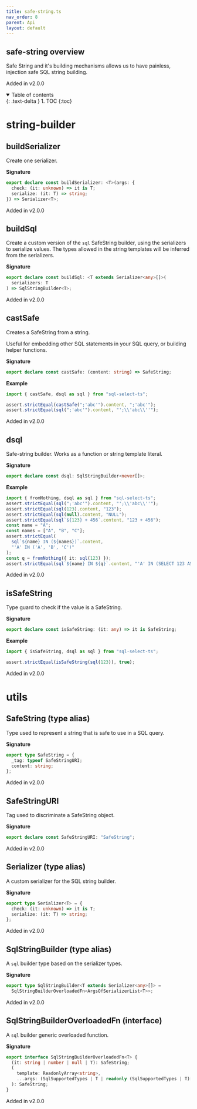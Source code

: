 ```yaml
---
title: safe-string.ts
nav_order: 8
parent: Api
layout: default
---
```


## safe-string overview

Safe String and it's building mechanisms allows us to have painless, injection safe SQL string building.

Added in v2.0.0

<details open markdown="block">
  <summary>
    Table of contents
  </summary>
  {: .text-delta }
1. TOC
{:toc}
</details>

# string-builder

## buildSerializer

Create one serializer.

**Signature**

```ts
export declare const buildSerializer: <T>(args: {
  check: (it: unknown) => it is T;
  serialize: (it: T) => string;
}) => Serializer<T>;
```

Added in v2.0.0

## buildSql

Create a custom version of the `sql` SafeString builder, using the serializers to serialize values.
The types allowed in the string templates will be inferred from the serializers.

**Signature**

```ts
export declare const buildSql: <T extends Serializer<any>[]>(
  serializers: T
) => SqlStringBuilder<T>;
```

Added in v2.0.0

## castSafe

Creates a SafeString from a string.

Useful for embedding other SQL statements in your SQL query, or building helper functions.

**Signature**

```ts
export declare const castSafe: (content: string) => SafeString;
```

**Example**

```ts
import { castSafe, dsql as sql } from "sql-select-ts";

assert.strictEqual(castSafe(";'abc'").content, ";'abc'");
assert.strictEqual(sql(";'abc'").content, "';\\'abc\\''");
```

Added in v2.0.0

## dsql

Safe-string builder. Works as a function or string template literal.

**Signature**

```ts
export declare const dsql: SqlStringBuilder<never[]>;
```

**Example**

```ts
import { fromNothing, dsql as sql } from "sql-select-ts";
assert.strictEqual(sql(";'abc'").content, "';\\'abc\\''");
assert.strictEqual(sql(123).content, "123");
assert.strictEqual(sql(null).content, "NULL");
assert.strictEqual(sql`${123} + 456`.content, "123 + 456");
const name = "A";
const names = ["A", "B", "C"];
assert.strictEqual(
  sql`${name} IN (${names})`.content,
  "'A' IN ('A', 'B', 'C')"
);
const q = fromNothing({ it: sql(123) });
assert.strictEqual(sql`${name} IN ${q}`.content, "'A' IN (SELECT 123 AS `it`)");
```

Added in v2.0.0

## isSafeString

Type guard to check if the value is a SafeString.

**Signature**

```ts
export declare const isSafeString: (it: any) => it is SafeString;
```

**Example**

```ts
import { isSafeString, dsql as sql } from "sql-select-ts";

assert.strictEqual(isSafeString(sql(123)), true);
```

Added in v2.0.0

# utils

## SafeString (type alias)

Type used to represent a string that is safe to use in a SQL query.

**Signature**

```ts
export type SafeString = {
  _tag: typeof SafeStringURI;
  content: string;
};
```

Added in v2.0.0

## SafeStringURI

Tag used to discriminate a SafeString object.

**Signature**

```ts
export declare const SafeStringURI: "SafeString";
```

Added in v2.0.0

## Serializer (type alias)

A custom serializer for the SQL string builder.

**Signature**

```ts
export type Serializer<T> = {
  check: (it: unknown) => it is T;
  serialize: (it: T) => string;
};
```

Added in v2.0.0

## SqlStringBuilder (type alias)

A `sql` builder type based on the serializer types.

**Signature**

```ts
export type SqlStringBuilder<T extends Serializer<any>[]> =
  SqlStringBuilderOverloadedFn<ArgsOfSerializerList<T>>;
```

Added in v2.0.0

## SqlStringBuilderOverloadedFn (interface)

A `sql` builder generic overloaded function.

**Signature**

```ts
export interface SqlStringBuilderOverloadedFn<T> {
  (it: string | number | null | T): SafeString;
  (
    template: ReadonlyArray<string>,
    ...args: (SqlSupportedTypes | T | readonly (SqlSupportedTypes | T)[])[]
  ): SafeString;
}
```

Added in v2.0.0
